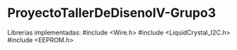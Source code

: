 # ProyectoTallerDeDisenoIV-Grupo3
Librerias implementadas:
#include <Wire.h>
#include <LiquidCrystal_I2C.h>
#include <EEPROM.h>
